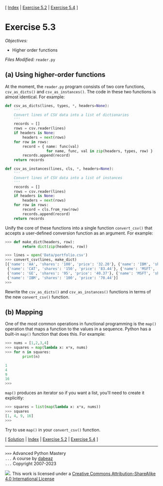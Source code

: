 \[ [Index](index.md) | [Exercise 5.2](ex5_2.md) | [Exercise 5.4](ex5_4.md) \]

# Exercise 5.3

*Objectives:*

- Higher order functions

*Files Modified:* `reader.py`

## (a) Using higher-order functions

At the moment, the `reader.py` program consists of two core functions, `csv_as_dicts()` and
`csv_as_instances()`.   The code in these two functions is almost identical.  For example:

```python
def csv_as_dicts(lines, types, *, headers=None):
    '''
    Convert lines of CSV data into a list of dictionaries
    '''
    records = []
    rows = csv.reader(lines)
    if headers is None:
        headers = next(rows)
    for row in rows:
        record = { name: func(val)
                   for name, func, val in zip(headers, types, row) }
        records.append(record)
    return records

def csv_as_instances(lines, cls, *, headers=None):
    '''
    Convert lines of CSV data into a list of instances
    '''
    records = []
    rows = csv.reader(lines)
    if headers is None:
        headers = next(rows)
    for row in rows:
        record = cls.from_row(row)
        records.append(record)
    return records
```

Unify the core of these functions into a single function `convert_csv()` that accepts a user-defined
conversion function as an argument.  For example:

```python
>>> def make_dict(headers, row):
        return dict(zip(headers, row))

>>> lines = open('Data/portfolio.csv')
>>> convert_csv(lines, make_dict)
[{'name': 'AA', 'shares': '100', 'price': '32.20'}, {'name': 'IBM', 'shares': '50', 'price': '91.10'}, 
 {'name': 'CAT', 'shares': '150', 'price': '83.44'}, {'name': 'MSFT', 'shares': '200', 'price': '51.23'}, 
 {'name': 'GE', 'shares': '95', 'price': '40.37'}, {'name': 'MSFT', 'shares': '50', 'price': '65.10'}, 
 {'name': 'IBM', 'shares': '100', 'price': '70.44'}]
>>>
```

Rewrite the `csv_as_dicts()` and `csv_as_instances()` functions in terms of the new `convert_csv()`
function.

## (b) Mapping

One of the most common operations in functional programming is the `map()` operation that maps a function
to the values in a sequence.  Python has a built-in `map()` function that does this.  For
example:

```python
>>> nums = [1,2,3,4]
>>> squares = map(lambda x: x*x, nums)
>>> for n in squares:
        print(n)

1
4
9
16
>>>
```

`map()` produces an iterator so if you want a list, you'll need to create it explicitly:

```python
>>> squares = list(map(lambda x: x*x, nums))
>>> squares
[1, 4, 9, 16]
>>>
```

Try to use `map()` in your `convert_csv()` function.

\[ [Solution](soln5_3.md) | [Index](index.md) | [Exercise 5.2](ex5_2.md) | [Exercise 5.4](ex5_4.md) \]

----
`>>>` Advanced Python Mastery  
`...` A course by [dabeaz](https://www.dabeaz.com)  
`...` Copyright 2007-2023  

![](https://i.creativecommons.org/l/by-sa/4.0/88x31.png). This work is licensed under a [Creative Commons Attribution-ShareAlike 4.0 International License](http://creativecommons.org/licenses/by-sa/4.0/)
